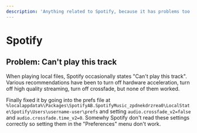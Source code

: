 ```yaml
---
description: 'Anything related to Spotify, because it has problems too.'
---
```


# Spotify

## Problem: Can't play this track

When playing local files, Spotify occasionally states "Can't play this track". Various recommendations have been to turn off hardware acceleration, turn off high quality streaming, turn off crossfade, but none of them worked.

Finally fixed it by going into the prefs file at `%localappdata%\Packages\SpotifyAB.SpotifyMusic_zpdnekdrzrea0\LocalState\Spotify\Users\username-user\prefs` and setting `audio.crossfade_v2=false` and `audio.crossfade.time_v2=0`. Somewhy Spotify don't read these settings correctly so setting them in the "Preferences" menu don't work.

